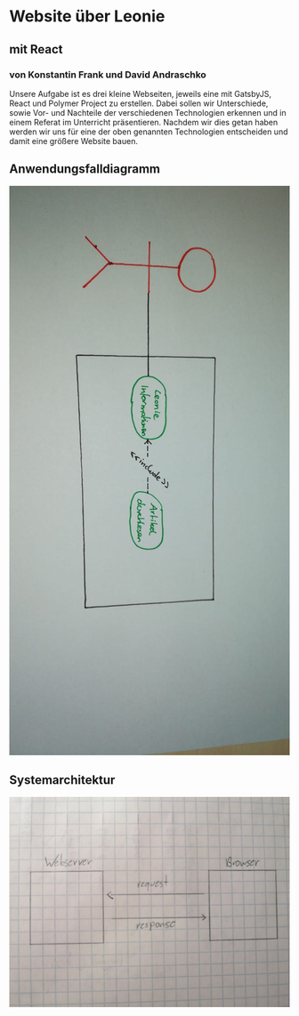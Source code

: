 # Website über Leonie
## mit React 
### von Konstantin Frank und David Andraschko

Unsere Aufgabe ist es drei kleine Webseiten, jeweils eine mit GatsbyJS, React und Polymer Project zu erstellen.
Dabei sollen wir Unterschiede, sowie Vor- und Nachteile der verschiedenen Technologien erkennen und 
in einem Referat im Unterricht präsentieren. Nachdem wir dies getan haben werden wir uns für eine der 
oben genannten Technologien entscheiden und damit eine größere Website bauen.   

## Anwendungsfalldiagramm 
![use-case diagramm](src/images/use-case.jpeg)

## Systemarchitektur
![systemarchitektur](src/images/architecture.jpeg)
